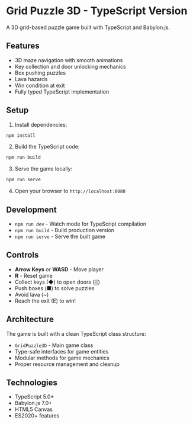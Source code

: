 # Grid Puzzle 3D - TypeScript Version

A 3D grid-based puzzle game built with TypeScript and Babylon.js.

## Features

- 3D maze navigation with smooth animations
- Key collection and door unlocking mechanics
- Box pushing puzzles
- Lava hazards
- Win condition at exit
- Fully typed TypeScript implementation

## Setup

1. Install dependencies:
```bash
npm install
```

2. Build the TypeScript code:
```bash
npm run build
```

3. Serve the game locally:
```bash
npm run serve
```

4. Open your browser to `http://localhost:8080`

## Development

- `npm run dev` - Watch mode for TypeScript compilation
- `npm run build` - Build production version
- `npm run serve` - Serve the built game

## Controls

- **Arrow Keys** or **WASD** - Move player
- **R** - Reset game
- Collect keys (◆) to open doors (▒)
- Push boxes (■) to solve puzzles
- Avoid lava (~) 
- Reach the exit (E) to win!

## Architecture

The game is built with a clean TypeScript class structure:

- `GridPuzzle3D` - Main game class
- Type-safe interfaces for game entities
- Modular methods for game mechanics
- Proper resource management and cleanup

## Technologies

- TypeScript 5.0+
- Babylon.js 7.0+
- HTML5 Canvas
- ES2020+ features
